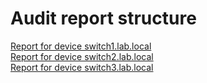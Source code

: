 # Audit report structure
[Report for device switch1.lab.local](#report-for-device-switch1lablocal)  
[Report for device switch2.lab.local](#report-for-device-switch2lablocal)  
[Report for device switch3.lab.local](#report-for-device-switch3lablocal)  
